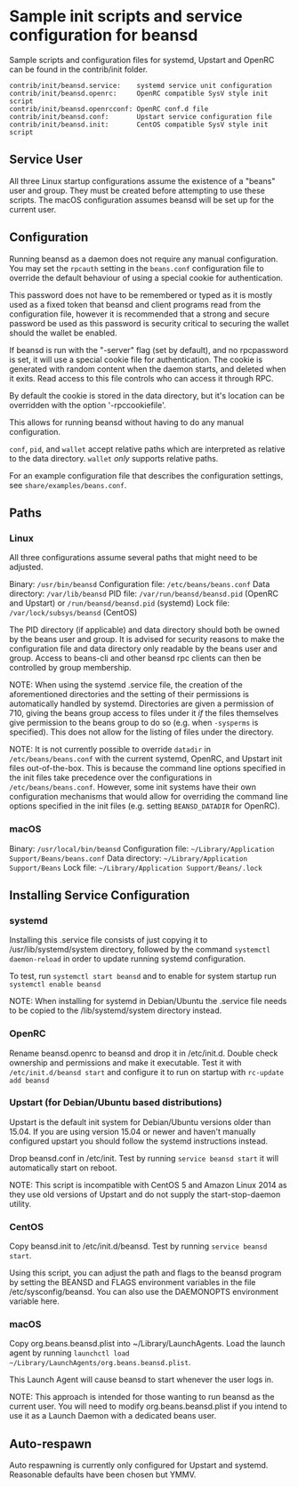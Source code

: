 Sample init scripts and service configuration for beansd
==========================================================

Sample scripts and configuration files for systemd, Upstart and OpenRC
can be found in the contrib/init folder.

    contrib/init/beansd.service:    systemd service unit configuration
    contrib/init/beansd.openrc:     OpenRC compatible SysV style init script
    contrib/init/beansd.openrcconf: OpenRC conf.d file
    contrib/init/beansd.conf:       Upstart service configuration file
    contrib/init/beansd.init:       CentOS compatible SysV style init script

Service User
---------------------------------

All three Linux startup configurations assume the existence of a "beans" user
and group.  They must be created before attempting to use these scripts.
The macOS configuration assumes beansd will be set up for the current user.

Configuration
---------------------------------

Running beansd as a daemon does not require any manual configuration. You may
set the `rpcauth` setting in the `beans.conf` configuration file to override
the default behaviour of using a special cookie for authentication.

This password does not have to be remembered or typed as it is mostly used
as a fixed token that beansd and client programs read from the configuration
file, however it is recommended that a strong and secure password be used
as this password is security critical to securing the wallet should the
wallet be enabled.

If beansd is run with the "-server" flag (set by default), and no rpcpassword is set,
it will use a special cookie file for authentication. The cookie is generated with random
content when the daemon starts, and deleted when it exits. Read access to this file
controls who can access it through RPC.

By default the cookie is stored in the data directory, but it's location can be overridden
with the option '-rpccookiefile'.

This allows for running beansd without having to do any manual configuration.

`conf`, `pid`, and `wallet` accept relative paths which are interpreted as
relative to the data directory. `wallet` *only* supports relative paths.

For an example configuration file that describes the configuration settings,
see `share/examples/beans.conf`.

Paths
---------------------------------

### Linux

All three configurations assume several paths that might need to be adjusted.

Binary:              `/usr/bin/beansd`
Configuration file:  `/etc/beans/beans.conf`
Data directory:      `/var/lib/beansd`
PID file:            `/var/run/beansd/beansd.pid` (OpenRC and Upstart) or `/run/beansd/beansd.pid` (systemd)
Lock file:           `/var/lock/subsys/beansd` (CentOS)

The PID directory (if applicable) and data directory should both be owned by the
beans user and group. It is advised for security reasons to make the
configuration file and data directory only readable by the beans user and
group. Access to beans-cli and other beansd rpc clients can then be
controlled by group membership.

NOTE: When using the systemd .service file, the creation of the aforementioned
directories and the setting of their permissions is automatically handled by
systemd. Directories are given a permission of 710, giving the beans group
access to files under it _if_ the files themselves give permission to the
beans group to do so (e.g. when `-sysperms` is specified). This does not allow
for the listing of files under the directory.

NOTE: It is not currently possible to override `datadir` in
`/etc/beans/beans.conf` with the current systemd, OpenRC, and Upstart init
files out-of-the-box. This is because the command line options specified in the
init files take precedence over the configurations in
`/etc/beans/beans.conf`. However, some init systems have their own
configuration mechanisms that would allow for overriding the command line
options specified in the init files (e.g. setting `BEANSD_DATADIR` for
OpenRC).

### macOS

Binary:              `/usr/local/bin/beansd`
Configuration file:  `~/Library/Application Support/Beans/beans.conf`
Data directory:      `~/Library/Application Support/Beans`
Lock file:           `~/Library/Application Support/Beans/.lock`

Installing Service Configuration
-----------------------------------

### systemd

Installing this .service file consists of just copying it to
/usr/lib/systemd/system directory, followed by the command
`systemctl daemon-reload` in order to update running systemd configuration.

To test, run `systemctl start beansd` and to enable for system startup run
`systemctl enable beansd`

NOTE: When installing for systemd in Debian/Ubuntu the .service file needs to be copied to the /lib/systemd/system directory instead.

### OpenRC

Rename beansd.openrc to beansd and drop it in /etc/init.d.  Double
check ownership and permissions and make it executable.  Test it with
`/etc/init.d/beansd start` and configure it to run on startup with
`rc-update add beansd`

### Upstart (for Debian/Ubuntu based distributions)

Upstart is the default init system for Debian/Ubuntu versions older than 15.04. If you are using version 15.04 or newer and haven't manually configured upstart you should follow the systemd instructions instead.

Drop beansd.conf in /etc/init.  Test by running `service beansd start`
it will automatically start on reboot.

NOTE: This script is incompatible with CentOS 5 and Amazon Linux 2014 as they
use old versions of Upstart and do not supply the start-stop-daemon utility.

### CentOS

Copy beansd.init to /etc/init.d/beansd. Test by running `service beansd start`.

Using this script, you can adjust the path and flags to the beansd program by
setting the BEANSD and FLAGS environment variables in the file
/etc/sysconfig/beansd. You can also use the DAEMONOPTS environment variable here.

### macOS

Copy org.beans.beansd.plist into ~/Library/LaunchAgents. Load the launch agent by
running `launchctl load ~/Library/LaunchAgents/org.beans.beansd.plist`.

This Launch Agent will cause beansd to start whenever the user logs in.

NOTE: This approach is intended for those wanting to run beansd as the current user.
You will need to modify org.beans.beansd.plist if you intend to use it as a
Launch Daemon with a dedicated beans user.

Auto-respawn
-----------------------------------

Auto respawning is currently only configured for Upstart and systemd.
Reasonable defaults have been chosen but YMMV.
